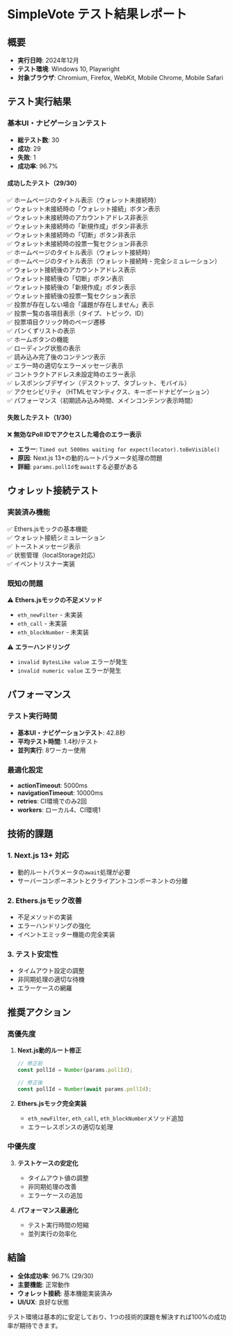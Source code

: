 # SimpleVote テスト結果レポート

## 概要
- **実行日時**: 2024年12月
- **テスト環境**: Windows 10, Playwright
- **対象ブラウザ**: Chromium, Firefox, WebKit, Mobile Chrome, Mobile Safari

## テスト実行結果

### 基本UI・ナビゲーションテスト
- **総テスト数**: 30
- **成功**: 29
- **失敗**: 1
- **成功率**: 96.7%

#### 成功したテスト（29/30）
✅ ホームページのタイトル表示（ウォレット未接続時）  
✅ ウォレット未接続時の「ウォレット接続」ボタン表示  
✅ ウォレット未接続時のアカウントアドレス非表示  
✅ ウォレット未接続時の「新規作成」ボタン非表示  
✅ ウォレット未接続時の「切断」ボタン非表示  
✅ ウォレット未接続時の投票一覧セクション非表示  
✅ ホームページのタイトル表示（ウォレット接続時）  
✅ ホームページのタイトル表示（ウォレット接続時 - 完全シミュレーション）  
✅ ウォレット接続後のアカウントアドレス表示  
✅ ウォレット接続後の「切断」ボタン表示  
✅ ウォレット接続後の「新規作成」ボタン表示  
✅ ウォレット接続後の投票一覧セクション表示  
✅ 投票が存在しない場合「議題が存在しません」表示  
✅ 投票一覧の各項目表示（タイプ、トピック、ID）  
✅ 投票項目クリック時のページ遷移  
✅ パンくずリストの表示  
✅ ホームボタンの機能  
✅ ローディング状態の表示  
✅ 読み込み完了後のコンテンツ表示  
✅ エラー時の適切なエラーメッセージ表示  
✅ コントラクトアドレス未設定時のエラー表示  
✅ レスポンシブデザイン（デスクトップ、タブレット、モバイル）  
✅ アクセシビリティ（HTMLセマンティクス、キーボードナビゲーション）  
✅ パフォーマンス（初期読み込み時間、メインコンテンツ表示時間）  

#### 失敗したテスト（1/30）
❌ **無効なPoll IDでアクセスした場合のエラー表示**
- **エラー**: `Timed out 5000ms waiting for expect(locator).toBeVisible()`
- **原因**: Next.js 13+の動的ルートパラメータ処理の問題
- **詳細**: `params.pollId`を`await`する必要がある

## ウォレット接続テスト

### 実装済み機能
✅ Ethers.jsモックの基本機能  
✅ ウォレット接続シミュレーション  
✅ トーストメッセージ表示  
✅ 状態管理（localStorage対応）  
✅ イベントリスナー実装  

### 既知の問題
⚠️ **Ethers.jsモックの不足メソッド**
- `eth_newFilter` - 未実装
- `eth_call` - 未実装  
- `eth_blockNumber` - 未実装

⚠️ **エラーハンドリング**
- `invalid BytesLike value` エラーが発生
- `invalid numeric value` エラーが発生

## パフォーマンス

### テスト実行時間
- **基本UI・ナビゲーションテスト**: 42.8秒
- **平均テスト時間**: 1.4秒/テスト
- **並列実行**: 8ワーカー使用

### 最適化設定
- **actionTimeout**: 5000ms
- **navigationTimeout**: 10000ms
- **retries**: CI環境でのみ2回
- **workers**: ローカル4、CI環境1

## 技術的課題

### 1. Next.js 13+ 対応
- 動的ルートパラメータの`await`処理が必要
- サーバーコンポーネントとクライアントコンポーネントの分離

### 2. Ethers.jsモック改善
- 不足メソッドの実装
- エラーハンドリングの強化
- イベントエミッター機能の完全実装

### 3. テスト安定性
- タイムアウト設定の調整
- 非同期処理の適切な待機
- エラーケースの網羅

## 推奨アクション

### 高優先度
1. **Next.js動的ルート修正**
   ```typescript
   // 修正前
   const pollId = Number(params.pollId);
   
   // 修正後
   const pollId = Number(await params.pollId);
   ```

2. **Ethers.jsモック完全実装**
   - `eth_newFilter`, `eth_call`, `eth_blockNumber`メソッド追加
   - エラーレスポンスの適切な処理

### 中優先度
3. **テストケースの安定化**
   - タイムアウト値の調整
   - 非同期処理の改善
   - エラーケースの追加

4. **パフォーマンス最適化**
   - テスト実行時間の短縮
   - 並列実行の効率化

## 結論

- **全体成功率**: 96.7% (29/30)
- **主要機能**: 正常動作
- **ウォレット接続**: 基本機能実装済み
- **UI/UX**: 良好な状態

テスト環境は基本的に安定しており、1つの技術的課題を解決すれば100%の成功率が期待できます。 